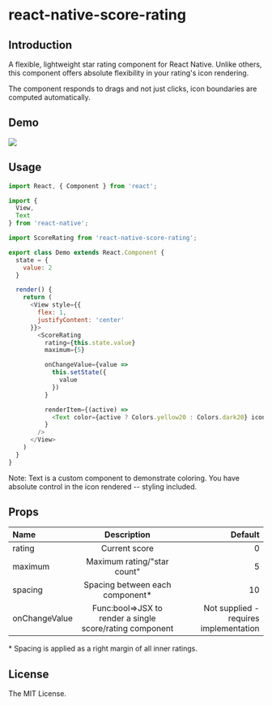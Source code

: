 
# react-native-score-rating

## Introduction
A flexible, lightweight star rating component for React Native. Unlike others, this component offers absolute flexibility in your rating's icon rendering.

The component responds to drags and not just clicks, icon boundaries are computed automatically.

## Demo
<img src="https://i.imgur.com/YtC6xgS.gif" />


## Usage

```js
import React, { Component } from 'react';

import {
  View,
  Text
} from 'react-native';

import ScoreRating from 'react-native-score-rating';

export class Demo extends React.Component {
  state = {
    value: 2
  }

  render() {
    return (
      <View style={{
        flex: 1,
        justifyContent: 'center'
      }}>
        <ScoreRating
          rating={this.state.value}
          maximum={5}

          onChangeValue={value =>
            this.setState({
              value
            })
          }

          renderItem={(active) =>
            <Text color={active ? Colors.yellow20 : Colors.dark20} icon>{Icons.star}</Text>
          }
        />
      </View>
    )
  }
}

```
Note: Text is a custom component to demonstrate coloring. You have absolute control in the icon rendered -- styling included.



## Props
| Name         | Description    | Default       |
| :---         |     :---:      |          ---: |
| rating       | Current score  | 0             |
| maximum      | Maximum rating/"star count"  | 5|
| spacing      | Spacing between each component*  | 10|
| onChangeValue      | Func:bool=>JSX to render a single score/rating component  | Not supplied - requires implementation |

\* Spacing is applied as a right margin of all inner ratings.

## License

The MIT License.

